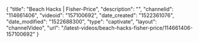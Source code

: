 {
    "title": "Beach Hacks | Fisher-Price",
    "description": "",
    "channelid": "114661406",
    "videoid": "157100692",
    "date_created": "1522361076",
    "date_modified": "1522688300",
    "type": "captivate",
    "layout": "channelVideo",
    "url": "\/latest-videos\/beach-hacks-fisher-price\/114661406-157100692"
}